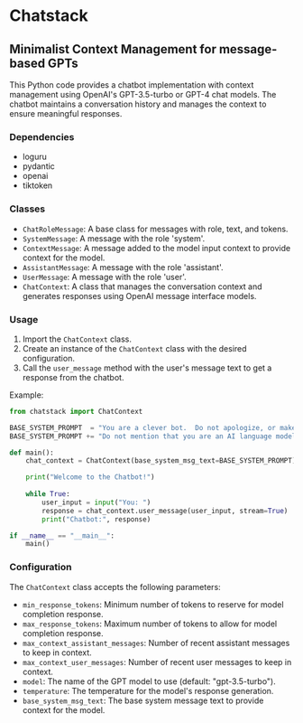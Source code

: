 # Chatstack

## Minimalist Context Management for message-based GPTs

This Python code provides a chatbot implementation with context management using OpenAI's GPT-3.5-turbo or GPT-4 chat models. The chatbot maintains a conversation history and manages the context to ensure meaningful responses.

### Dependencies

- loguru
- pydantic
- openai
- tiktoken

### Classes

- `ChatRoleMessage`: A base class for messages with role, text, and tokens.
- `SystemMessage`: A message with the role 'system'.
- `ContextMessage`: A message added to the model input context to provide context for the model.
- `AssistantMessage`: A message with the role 'assistant'.
- `UserMessage`: A message with the role 'user'.
- `ChatContext`: A class that manages the conversation context and generates responses using OpenAI message interface models.

### Usage

1. Import the `ChatContext` class.
2. Create an instance of the `ChatContext` class with the desired configuration.
3. Call the `user_message` method with the user's message text to get a response from the chatbot.

Example:

```python
from chatstack import ChatContext

BASE_SYSTEM_PROMPT  = "You are a clever bot.  Do not apologize, or make excuses.  "
BASE_SYSTEM_PROMPT += "Do not mention that you are an AI language model since that is annoying to users."

def main():
    chat_context = ChatContext(base_system_msg_text=BASE_SYSTEM_PROMPT)

    print("Welcome to the Chatbot!")
    
    while True:
        user_input = input("You: ")        
        response = chat_context.user_message(user_input, stream=True)
        print("Chatbot:", response)

if __name__ == "__main__":
    main()
```


### Configuration

The `ChatContext` class accepts the following parameters:

- `min_response_tokens`: Minimum number of tokens to reserve for model completion response.
- `max_response_tokens`: Maximum number of tokens to allow for model completion response.
- `max_context_assistant_messages`: Number of recent assistant messages to keep in context.
- `max_context_user_messages`: Number of recent user messages to keep in context.
- `model`: The name of the GPT model to use (default: "gpt-3.5-turbo").
- `temperature`: The temperature for the model's response generation.
- `base_system_msg_text`: The base system message text to provide context for the model.
